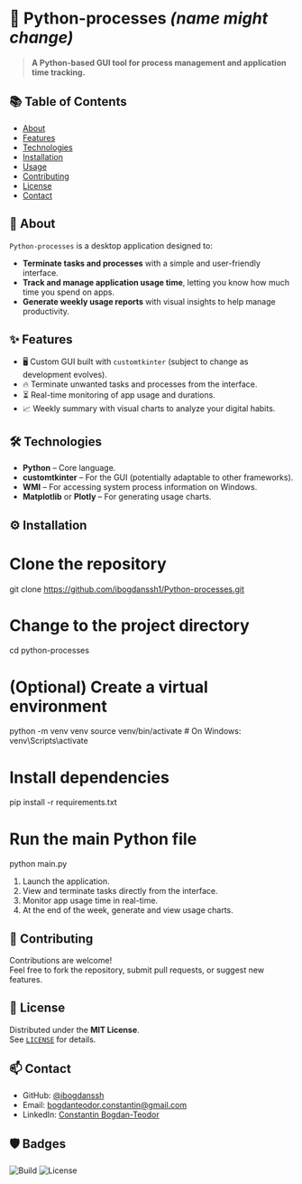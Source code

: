 
# 🐍 Python-processes *(name might change)*

> **A Python-based GUI tool for process management and application time tracking.**

## 📚 Table of Contents
- [About](#about)
- [Features](#features)
- [Technologies](#technologies)
- [Installation](#installation)
- [Usage](#usage)
- [Contributing](#contributing)
- [License](#license)
- [Contact](#contact)

## 📖 About
`Python-processes` is a desktop application designed to:
- **Terminate tasks and processes** with a simple and user-friendly interface.
- **Track and manage application usage time**, letting you know how much time you spend on apps.
- **Generate weekly usage reports** with visual insights to help manage productivity.

## ✨ Features
- 🖥️ Custom GUI built with `customtkinter` (subject to change as development evolves).
- 🔥 Terminate unwanted tasks and processes from the interface.
- ⏳ Real-time monitoring of app usage and durations.
- 📈 Weekly summary with visual charts to analyze your digital habits.

## 🛠️ Technologies
- **Python** – Core language.
- **customtkinter** – For the GUI (potentially adaptable to other frameworks).
- **WMI** – For accessing system process information on Windows.
- **Matplotlib** or **Plotly** – For generating usage charts.

## ⚙️ Installation
# Clone the repository
git clone https://github.com/ibogdanssh1/Python-processes.git

# Change to the project directory
cd python-processes

# (Optional) Create a virtual environment
python -m venv venv
source venv/bin/activate  # On Windows: venv\Scripts\activate

# Install dependencies
pip install -r requirements.txt

# Run the main Python file
python main.py

1. Launch the application.
2. View and terminate tasks directly from the interface.
3. Monitor app usage time in real-time.
4. At the end of the week, generate and view usage charts.

## 🤝 Contributing
Contributions are welcome!  
Feel free to fork the repository, submit pull requests, or suggest new features.

## 📄 License
Distributed under the **MIT License**.  
See [`LICENSE`](LICENSE) for details.

## 📫 Contact
- GitHub: [@ibogdanssh](https://github.com/ibogdanssh01)
- Email: bogdanteodor.constantin@gmail.com
- LinkedIn: [Constantin Bogdan-Teodor](https://linkedin.com/in/bogdan-teodor-constantin)

## 🛡️ Badges
![Build](https://img.shields.io/badge/build-passing-brightgreen)
![License](https://img.shields.io/badge/license-MIT-blue)

